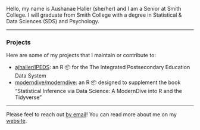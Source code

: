 Hello, my name is Aushanae Haller (she/her) and I am a Senior at Smith College. I will graduate from Smith College with a degree in Statistical & Data Sciences (SDS) and Psychology.

-----------

### Projects

Here are some of my projects that I maintain or contribute to:

- [ajhaller/IPEDS](https://github.com/ajhaller/IPEDS): an R 📦 for the The Integrated Postsecondary Education Data System
- [moderndive/moderndive](https://github.com/moderndive/moderndive): an R 📦 designed to supplement the book “Statistical Inference via Data Science: A ModernDive into R and the Tidyverse”

-----------

Please feel to reach out [by email](mailto:aushanaenhaller@gmail.com)! You can read more about me on my [website](https://aushanaehaller.com).
